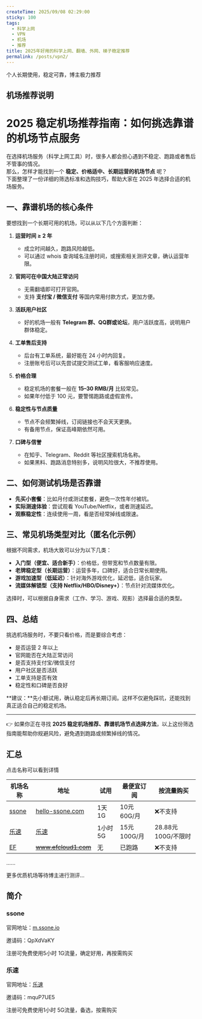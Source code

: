 ```yaml
---
createTime: 2025/09/08 02:29:00
sticky: 100
tags:
  - 科学上网
  - VPN
  - 机场
  - 推荐
title: 2025年好用的科学上网、翻墙、外网、梯子稳定推荐
permalink: /posts/vpn2/
---
```


个人长期使用，稳定可靠，博主极力推荐

<!-- more -->

## 机场推荐说明
# 2025 稳定机场推荐指南：如何挑选靠谱的机场节点服务  

在选择机场服务（科学上网工具）时，很多人都会担心遇到不稳定、跑路或者售后不管事的情况。  
那么，怎样才能找到一个 **稳定、价格适中、长期运营的机场节点** 呢？  
下面整理了一份详细的筛选标准和选购技巧，帮助大家在 2025 年选择合适的机场服务。  


## 一、靠谱机场的核心条件  

要想找到一个长期可用的机场，可以从以下几个方面判断：  

1. **运营时间 ≥ 2 年**  
   - 成立时间越久，跑路风险越低。  
   - 可以通过 whois 查询域名注册时间，或搜索相关测评文章，确认运营年限。  

2. **官网可在中国大陆正常访问**  
   - 无需翻墙即可打开官网。  
   - 支持 **支付宝 / 微信支付** 等国内常用付款方式，更加方便。  

3. **活跃用户社区**  
   - 好的机场一般有 **Telegram 群、QQ群或论坛**，用户活跃度高，说明用户群体稳定。  

4. **工单售后支持**  
   - 后台有工单系统，最好能在 24 小时内回复。  
   - 注册账号后可以先尝试提交测试工单，看客服响应速度。  

5. **价格合理**  
   - 稳定机场的套餐一般在 **15–30 RMB/月** 比较常见。  
   - 如果年付低于 100 元，要警惕跑路或虚假宣传。  

6. **稳定性与节点质量**  
   - 节点不会频繁掉线，订阅链接也不会天天更换。  
   - 有备用节点，保证高峰期依然可用。  

7. **口碑与信誉**  
   - 在知乎、Telegram、Reddit 等社区搜索机场名称。  
   - 如果黑料、跑路消息特别多，说明风险很大，不推荐使用。  


## 二、如何测试机场是否靠谱  

- **先买小套餐**：比如月付或测试套餐，避免一次性年付被坑。  
- **实际测速体验**：尝试观看 YouTube/Netflix，或者测速延迟。  
- **观察稳定性**：连续使用一周，看是否经常掉线或限速。  


## 三、常见机场类型对比（匿名化示例）  

根据不同需求，机场大致可以分为以下几类：  

- **入门型（便宜、适合新手）**：价格低，但带宽和节点数量有限。  
- **老牌稳定型（长期运营）**：运营多年，口碑好，适合日常长期使用。  
- **游戏加速型（低延迟）**：针对海外游戏优化，延迟低，适合玩家。  
- **流媒体解锁型（支持 Netflix/HBO/Disney+）**：节点针对流媒体优化。  

选择时，可以根据自身需求（工作、学习、游戏、观影）选择最合适的类型。  


## 四、总结  

挑选机场服务时，不要只看价格，而是要综合考虑：  

- 是否运营 2 年以上  
- 官网能否在大陆正常访问  
- 是否支持支付宝/微信支付  
- 用户社区是否活跃  
- 工单支持是否有效  
- 稳定性和口碑是否良好  

**建议：**先小额试用，确认稳定后再长期订阅。这样不仅避免踩坑，还能找到真正适合自己的稳定机场。  

---

👉 如果你正在寻找 **2025 稳定机场推荐、靠谱机场节点选择方法**，以上这份筛选指南能帮助你规避风险，避免遇到跑路或频繁掉线的情况。  

## 汇总

点击名称可以看到详情

|机场名称|地址|试用|最便宜订阅|按流量购买|
|---|---|---|--|---|
|[ssone](#ssone)|[hello-ssone.com](https://hello-ssone.com/register?aff=QpXdVaKY)| 1天 1G |10元 60G/月|❌不支持|
|[乐速](#乐速)|[乐速](https://www.luxd.uk/#/register?code=mquP7UE5)| 1小时 5G |15元 100G/月|28.88元100G/不限时|
|[EF](#ef)|~~www.efcloud1.com~~|无|已跑路|❌不支持|已跑路|




......

更多优质机场等待博主进行测评...

## 简介

### ssone

官网地址：[m.ssone.io](https://hello-ssone.com/register?aff=QpXdVaKY)

邀请码：QpXdVaKY

注册可免费使用5小时 1G流量，确定好用，再按需购买

### 乐速

官网地址：[乐速](https://www.luxd.uk/#/register?code=mquP7UE5)

邀请码：mquP7UE5

注册可免费使用1小时 5G流量，备选，按需购买
